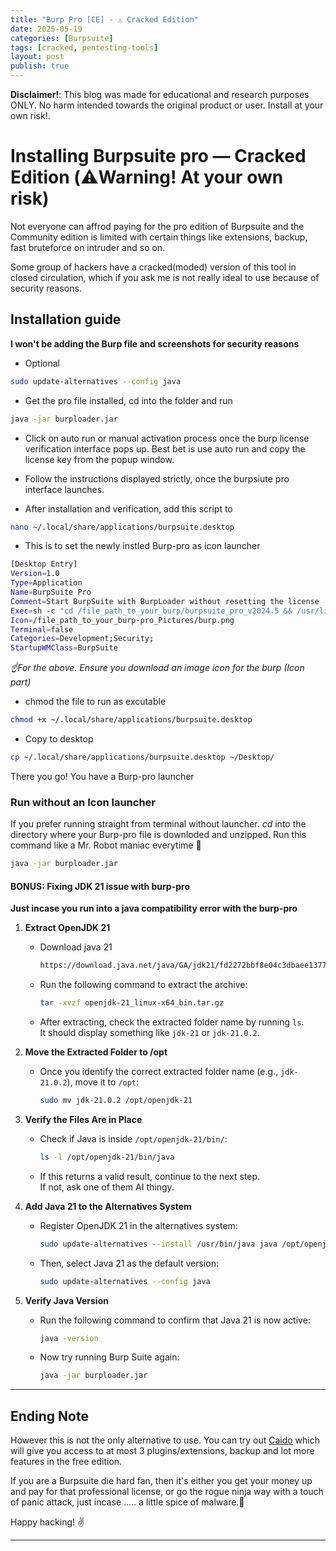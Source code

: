 ```yaml
---
title: "Burp Pro [CE] - ⚠️ Cracked Edition"
date: 2025-05-19
categories: [Burpsuite]
tags: [cracked, pentesting-tools]
layout: post
publish: true
---
```


**Disclaimer!**: This blog was made for educational and research purposes ONLY. No harm intended towards the original product or user. Install at your own risk!.

# Installing Burpsuite pro — Cracked Edition (⚠️Warning! At your own risk)

Not everyone can affrod paying for the pro edition of Burpsuite and the Community edition is limited with certain things like extensions, backup, fast bruteforce on intruder and so on.

Some group of hackers have a cracked(moded) version of this tool in closed circulation, which if you ask me is not really ideal to use because of security reasons. 


## Installation guide
**I won't be adding the Burp file and screenshots for security reasons**

- Optional
```bash
sudo update-alternatives --config java
```

- Get the pro file installed, cd into the folder and run 
```bash
java -jar burploader.jar
``` 

- Click on auto run or manual activation process once the burp license verification interface pops up. Best bet is use auto run and copy the license key from the popup window.

- Follow the instructions displayed strictly, once the burpsiute pro interface launches.

- After installation and verification, add this script to
```bash
nano ~/.local/share/applications/burpsuite.desktop
``` 
+ This is to set the newly instled Burp-pro as icon launcher

```bash
[Desktop Entry]
Version=1.0
Type=Application
Name=BurpSuite Pro
Comment=Start BurpSuite with BurpLoader without resetting the license
Exec=sh -c "cd /file_path_to_your_burp/burpsuite_pro_v2024.5 && /usr/lib/jvm/java-21-openjdk-amd64/bin/java -jar burploader.jar"
Icon=/file_path_to_your_burp-pro_Pictures/burp.png
Terminal=false
Categories=Development;Security;
StartupWMClass=BurpSuite
```
*☝️For the above. Ensure you download an image icon for the burp (Icon part)*

- chmod the file to run as excutable
```bash
chmod +x ~/.local/share/applications/burpsuite.desktop
```

- Copy to desktop 
```bash
cp ~/.local/share/applications/burpsuite.desktop ~/Desktop/
```

There you go! You have a Burp-pro launcher

### Run without an Icon launcher
If you prefer running straight from terminal without launcher. *cd* into the directory where your Burp-pro file is downloded and unzipped. Run this command like a Mr. Robot maniac everytime 🙂 

```bash
java -jar burploader.jar
```


#### BONUS: Fixing JDK 21 issue with burp-pro
**Just incase you run into a java compatibility error with the burp-pro**

1. **Extract OpenJDK 21**  
   - Download java 21
     ```bash
     https://download.java.net/java/GA/jdk21/fd2272bbf8e04c3dbaee13770090416c/35/GPL/openjdk-21_linux-x64_bin.tar.gz
     ```
   - Run the following command to extract the archive:
     ```bash
     tar -xvzf openjdk-21_linux-x64_bin.tar.gz
     ```
   - After extracting, check the extracted folder name by running `ls`.  
     It should display something like `jdk-21` or `jdk-21.0.2`.

2. **Move the Extracted Folder to /opt**  
   - Once you identify the correct extracted folder name (e.g., `jdk-21.0.2`), move it to `/opt`:
     ```bash
     sudo mv jdk-21.0.2 /opt/openjdk-21
     ```

3. **Verify the Files Are in Place**  
   - Check if Java is inside `/opt/openjdk-21/bin/`:
     ```bash
     ls -l /opt/openjdk-21/bin/java
     ```
   - If this returns a valid result, continue to the next step.  
     If not, ask one of them AI thingy.

4. **Add Java 21 to the Alternatives System**  
   - Register OpenJDK 21 in the alternatives system:
     ```bash
     sudo update-alternatives --install /usr/bin/java java /opt/openjdk-21/bin/java 21
     ```
   - Then, select Java 21 as the default version:
     ```bash
     sudo update-alternatives --config java
     ```

5. **Verify Java Version**  
   - Run the following command to confirm that Java 21 is now active:
     ```bash
     java -version
     ```
   - Now try running Burp Suite again:
     ```bash
     java -jar burploader.jar
     ```

---

## Ending Note
However this is not the only alternative to use. You can try out [Caido](https://caido.io/) which will give you access to at most 3 plugins/extensions, backup and lot more features in the free edition. 

If you are a Burpsuite die hard fan, then it's either you get your money up and pay for that professional license, or go the rogue ninja way with a touch of panic attack, just incase ..... a little spice of malware.🌚

Happy hacking! ✌️

---

